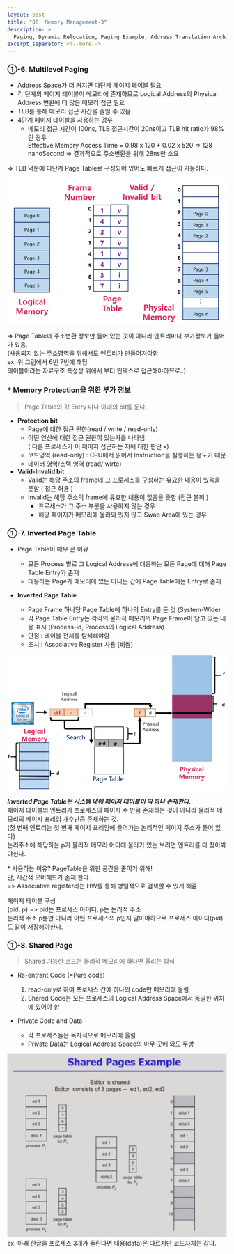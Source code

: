 ```yaml
---
layout: post
title: "08. Memory Management-3"
description: >
  Paging, Dynamic Relocation, Paging Example, Address Translation Architecture, Implementation of Page Table, Paging Hardware with TLB, Associative Register, Effective Access Time, Two-Level Page Table, Address-Translation Scheme, Two-Level Paging Example
excerpt_separator: <!--more-->
---
```


<!--more-->

### ①-6. Multilevel Paging
- Address Space가 더 커지면 다단계 페이지 테이블 필요
- 각 단계의 페이지 테이블이 메모리에 존재하므로 Logical Address의 Physical Address 변환에 더 많은 메모리 접근 필요
- TLB를 통해 메모리 접근 시간을 줄일 수 있음
- 4단계 페이지 테이블을 사용하는 경우
  - 메모리 접근 시간이 100ns, TLB 접근시간이 20ns이고 TLB hit ratio가 98%인 경우    
  Effective Memory Access Time = 0.98 x 120 + 0.02 x 520 => 128 nanoSecond => 결과적으로 주소변환을 위해 28ns만 소요    

=> TLB 덕분에 다단계 Page Table로 구성되어 있어도 빠르게 접근이 가능하다.   

![BitInPageTable](../../../assets/img/os/BitInPageTable.png)      

=> Page Table에 주소변환 정보만 들어 있는 것이 아니라 엔트리마다 부가정보가 들어가 있음.    
(사용되지 않는 주소영역을 위해서도 엔트리가 만들어져야함     
ex. 위 그림에서 6번 7번에 해당    
테이블이라는 자료구조 특성상 위에서 부터 인덱스로 접근해야하므로..)   
 
### * Memory Protection을 위한 부가 정보
> Page Table의 각 Entry 마다 아래의 bit를 둔다. 

- **Protection bit**
  - Page에 대한 접근 권한(read / write / read-only)
  - 어떤 연산에 대한 접근 권한이 있는가를 나타냄.   
  ( 다른 프로세스가 이 페이지 접근하는 지에 대한 판단 x)
  - 코드영역 (read-only) : CPU에서 읽어서 Instruction을 실행하는 용도기 때문
  - 데이터 영역/스택 영역 (read/ wirte)
- **Valid-Invalid bit**
  - Valid는 해당 주소의 frame에 그 프로세스를 구성하는 유요한 내용이 있음을 뜻함 ( 접근 허용 )
  - Invalid는 해당 주소의 frame에 유효한 내용이 없음을 뜻함 (접근 불허 )
    - 프로세스가 그 주소 부분을 사용하지 않는 경우
    - 해당 페이지가 메모리에 올라와 있지 않고 Swap Area에 있는 경우

### ①-7. Inverted Page Table
- Page Table이 매우 큰 이유
  - 모든 Process 별로 그 Logical Address에 대응하는 모든 Page에 대해 Page Table Entry가 존재
  - 대응하는 Page가 메모리에 있든 아니든 간에 Page Table에는 Entry로 존재

- **Inverted Page Table**
  - Page Frame 하나당 Page Table에 하나의 Entry를 둔 것 (System-Wide)
  - 각 Page Table Entry는 각각의 물리적 메모리의 Page Frame이 담고 있는 내용 표시 (Process-id, Process의 Logical Address)
  - 단점 : 테이블 전체를 탐색해야함
  - 조치 : Associative Register 사용 (비쌈)

![InvertedPageTable](../../../assets/img/os/InvertedPageTable.png)

***Inverted Page Table은 시스템 내에 페이지 테이블이 딱 하나 존재한다.***   
페이지 테이블의 엔트리가 프로세스의 페이지 수 만큼 존재하는 것이 아니라
물리적 메모리의 페이지 프레임 개수만큼 존재하는 것.   
(첫 번째 엔트리는 첫 번째 페이지 프레임에 들어가는 논리적인 페이지 주소가 들어 있다)    
논리주소에 해당하는 p가 물리적 메모리 어디에 올라가 있는 보려면 엔트리를 다 찾아봐야한다.   

\* 사용하는 이유? 
PageTable을 위한 공간을 줄이기 위해!    
단, 시간적 오버헤드가 존재 한다.    
=> Associative register라는 HW를 통해 병렬적으로 검색할 수 있게 해줌    

페이지 테이블 구성    
(pid, p) => pid는 프로세스 아이디, p는 논리적 주소    
논리적 주소 p뿐만 아니라 어떤 프로세스의 p인지 알아야하므로 프로세스 아이디(pid)도 같이 저장해야한다.   

### ①-8. Shared Page
> Shared 가능한 코드는 물리적 메모리에 하나만 올리는 방식

- Re-entrant Code (=Pure code)
  1. read-only로 하여 프로세스 간에 하나의 code만 메모리에 올림
  2. Shared Code는 모든 프로세스의 Logical Address Space에서 동일한 위치에 있어야 함

- Private Code and Data
  - 각 프로세스들은 독자적으로 메모리에 올림
  - Private Data는 Logical Address Space의 아무 곳에 와도 무방

![SharedPagesExample](../../../assets/img/os/SharedPagesExample.png)    
ex. 아래 한글을 프로세스 3개가 돌린다면 내용(data)은 다르지만 코드자체는 같다.